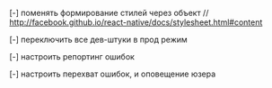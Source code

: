 [-] поменять формирование стилей через объект
// http://facebook.github.io/react-native/docs/stylesheet.html#content

[-] переключить все дев-штуки в прод режим

[-] настроить репортинг ошибок

[-] настроить перехват ошибок, и оповещение юзера